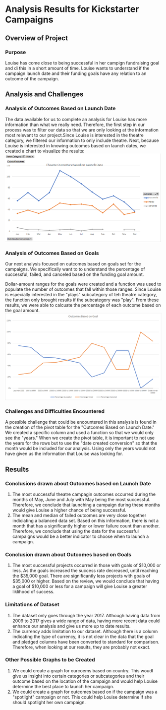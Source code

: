 # Analysis Results for Kickstarter Campaigns

## Overview of Project

### Purpose
Louise has come close to being successful in her campign fundraising goal and di this in a short amount of time.  Louise wants to understand if the campaign launch date and their funding goals have any relation to an outcome of the campaign.

## Analysis and Challenges

### Analysis of Outcomes Based on Launch Date
The data available for us to complete an analysis for Louise has more information than what we really need.  Therefore, the first step in our process was to filter our data so that we are only looking at the information most relevant to our project.Since Louise is interested in the theatre category, we filtered our information to only include theatre.
Next, because Louise is interested in knowing outcomes based on launch dates, we created a chart to visualize the results:
    ![](Resources/Theatre_Outcomes_vs_Launch.png)

### Analysis of Outcomes Based on Goals
Our next analysis focused on outcomes based on goals set for the campaigns.  We specifically want to to understand the percentage of successful, failed, and canceled based on the funding goal amount.

Dollar-amount ranges for the goals were created and a function was used to populate the number of outcomes that fall within those ranges.  Since Louise is especially interested in the "plays" subcategory of teh theatre category, the function only brought results if the subcategory was "play". From these results, we were able to calcuate the percentage of each outcome based on the goal amount.
  ![](Resources/Outcomes_vs_Goals.png)

### Challenges and Difficulties Encountered
A possible challenge that could be encountered in this analysis is found in the creation of the pivot table for the "Outcomes Based on Launch Date." We created a specific column and used a function so that we would only see the "years." When we create the pivot table, it is important to not use the years for the rows but to use the "date created conversion" so that the month would be included for our analysis. Using only the years would not have given us the information that Louise was looking for.

## Results

### Conclusions drawn about Outcomes based on Launch Date
1. The most successful theatre campagin outcomes occurred during the months of May, June and July with May being the most successful.  Therefore, we conclude that launching a campaign during these months would give Louise a higher chance of being successful.
2. The mean and median of failed outcomes are very close together indiciating a balanced data set.  Based on this information, there is not a month that has a significantly higher or lower failure count than another.  Therefore, we conclude that using the data for the successful campaigns would be a better indicator to choose when to launch a campaign.

### Conclusion drawn about Outcomes based on Goals
1. The most successful projects occurred in those with goals of $10,000 or less. As the goals increased the success rate decreased, until reaching the $35,000 goal.  There are significantly less projects with goals of $35,000 or higher.  Based on the review, we would conclude that having a goal of $10,000 or less for a campaign will give Louise a greater liklihood of success.

### Limitations of Dataset
1. The dataset only goes through the year 2017.  Although having data from 2009 to 2017 gives a wide range of data, having more recent data could enhance our analysis and give us more up to date results.
2. The currency adds limitation to our dataset. Although there is a column indicating the type of currency, it is not clear in the data that the goal and pledged columns have been converted to standard for comparison. Therefore, when looking at our results, they are probably not exact.

### Other Possible Graphs to be Created
1. We could create a graph for ourcoems based on country.  This woudl give us insight into certain categories or subcategories and their outcome based on the location of the campaign and would help Louise determine the best place to launch her campaign.
2. We could create a graph for outcomes based on if the campaign was a "spotlight" campaign or not.  This could help Louise determine if she should spotlight her own campaign.
